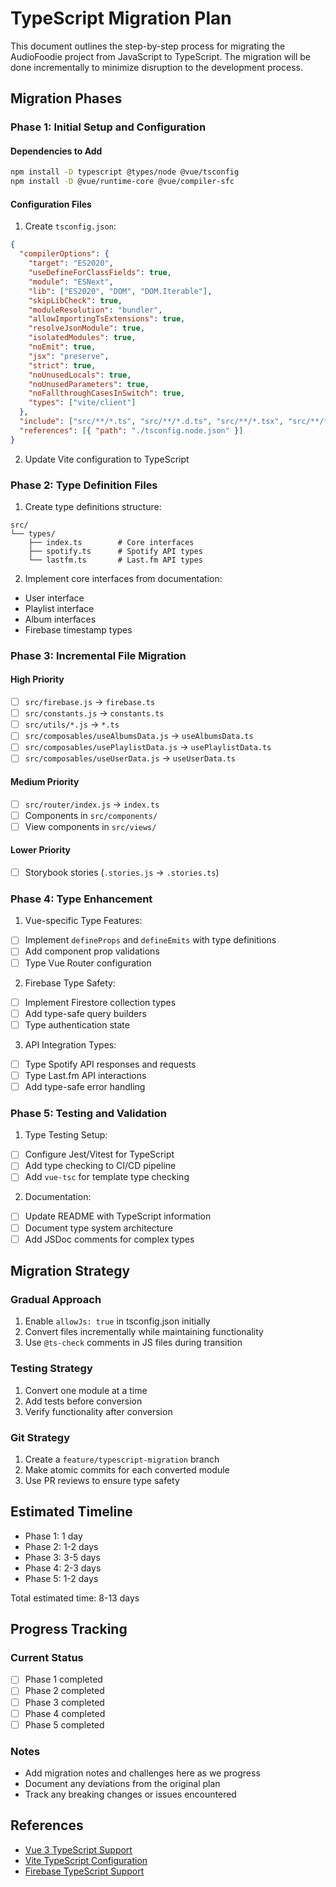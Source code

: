 # TypeScript Migration Plan

This document outlines the step-by-step process for migrating the AudioFoodie project from JavaScript to TypeScript. The migration will be done incrementally to minimize disruption to the development process.

## Migration Phases

### Phase 1: Initial Setup and Configuration

#### Dependencies to Add

```bash
npm install -D typescript @types/node @vue/tsconfig
npm install -D @vue/runtime-core @vue/compiler-sfc
```

#### Configuration Files

1. Create `tsconfig.json`:

```json
{
  "compilerOptions": {
    "target": "ES2020",
    "useDefineForClassFields": true,
    "module": "ESNext",
    "lib": ["ES2020", "DOM", "DOM.Iterable"],
    "skipLibCheck": true,
    "moduleResolution": "bundler",
    "allowImportingTsExtensions": true,
    "resolveJsonModule": true,
    "isolatedModules": true,
    "noEmit": true,
    "jsx": "preserve",
    "strict": true,
    "noUnusedLocals": true,
    "noUnusedParameters": true,
    "noFallthroughCasesInSwitch": true,
    "types": ["vite/client"]
  },
  "include": ["src/**/*.ts", "src/**/*.d.ts", "src/**/*.tsx", "src/**/*.vue"],
  "references": [{ "path": "./tsconfig.node.json" }]
}
```

2. Update Vite configuration to TypeScript

### Phase 2: Type Definition Files

1. Create type definitions structure:

```
src/
└── types/
    ├── index.ts        # Core interfaces
    ├── spotify.ts      # Spotify API types
    └── lastfm.ts       # Last.fm API types
```

2. Implement core interfaces from documentation:

- User interface
- Playlist interface
- Album interfaces
- Firebase timestamp types

### Phase 3: Incremental File Migration

#### High Priority

- [ ] `src/firebase.js` → `firebase.ts`
- [ ] `src/constants.js` → `constants.ts`
- [ ] `src/utils/*.js` → `*.ts`
- [ ] `src/composables/useAlbumsData.js` → `useAlbumsData.ts`
- [ ] `src/composables/usePlaylistData.js` → `usePlaylistData.ts`
- [ ] `src/composables/useUserData.js` → `useUserData.ts`

#### Medium Priority

- [ ] `src/router/index.js` → `index.ts`
- [ ] Components in `src/components/`
- [ ] View components in `src/views/`

#### Lower Priority

- [ ] Storybook stories (`.stories.js` → `.stories.ts`)

### Phase 4: Type Enhancement

1. Vue-specific Type Features:

- [ ] Implement `defineProps` and `defineEmits` with type definitions
- [ ] Add component prop validations
- [ ] Type Vue Router configuration

2. Firebase Type Safety:

- [ ] Implement Firestore collection types
- [ ] Add type-safe query builders
- [ ] Type authentication state

3. API Integration Types:

- [ ] Type Spotify API responses and requests
- [ ] Type Last.fm API interactions
- [ ] Add type-safe error handling

### Phase 5: Testing and Validation

1. Type Testing Setup:

- [ ] Configure Jest/Vitest for TypeScript
- [ ] Add type checking to CI/CD pipeline
- [ ] Add `vue-tsc` for template type checking

2. Documentation:

- [ ] Update README with TypeScript information
- [ ] Document type system architecture
- [ ] Add JSDoc comments for complex types

## Migration Strategy

### Gradual Approach

1. Enable `allowJs: true` in tsconfig.json initially
2. Convert files incrementally while maintaining functionality
3. Use `@ts-check` comments in JS files during transition

### Testing Strategy

1. Convert one module at a time
2. Add tests before conversion
3. Verify functionality after conversion

### Git Strategy

1. Create a `feature/typescript-migration` branch
2. Make atomic commits for each converted module
3. Use PR reviews to ensure type safety

## Estimated Timeline

- Phase 1: 1 day
- Phase 2: 1-2 days
- Phase 3: 3-5 days
- Phase 4: 2-3 days
- Phase 5: 1-2 days

Total estimated time: 8-13 days

## Progress Tracking

### Current Status

- [ ] Phase 1 completed
- [ ] Phase 2 completed
- [ ] Phase 3 completed
- [ ] Phase 4 completed
- [ ] Phase 5 completed

### Notes

- Add migration notes and challenges here as we progress
- Document any deviations from the original plan
- Track any breaking changes or issues encountered

## References

- [Vue 3 TypeScript Support](https://vuejs.org/guide/typescript/overview.html)
- [Vite TypeScript Configuration](https://vitejs.dev/guide/features.html#typescript)
- [Firebase TypeScript Support](https://firebase.google.com/docs/reference/js)
